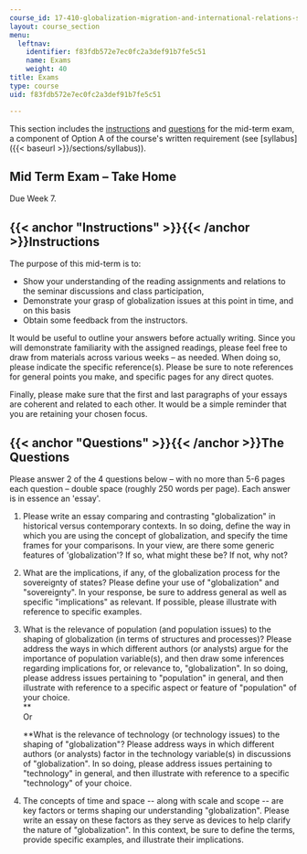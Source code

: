 ```yaml
---
course_id: 17-410-globalization-migration-and-international-relations-spring-2006
layout: course_section
menu:
  leftnav:
    identifier: f83fdb572e7ec0fc2a3def91b7fe5c51
    name: Exams
    weight: 40
title: Exams
type: course
uid: f83fdb572e7ec0fc2a3def91b7fe5c51

---
```


This section includes the [instructions](#Instructions) and [questions](#Questions) for the mid-term exam, a component of Option A of the course's written requirement (see [syllabus]({{< baseurl >}}/sections/syllabus)).

Mid Term Exam – Take Home
-------------------------

Due Week 7.

{{< anchor "Instructions" >}}{{< /anchor >}}Instructions
--------------------------------------------------------

The purpose of this mid-term is to:

*   Show your understanding of the reading assignments and relations to the seminar discussions and class participation,
*   Demonstrate your grasp of globalization issues at this point in time, and on this basis
*   Obtain some feedback from the instructors.

It would be useful to outline your answers before actually writing. Since you will demonstrate familiarity with the assigned readings, please feel free to draw from materials across various weeks – as needed. When doing so, please indicate the specific reference(s). Please be sure to note references for general points you make, and specific pages for any direct quotes.

Finally, please make sure that the first and last paragraphs of your essays are coherent and related to each other. It would be a simple reminder that you are retaining your chosen focus.

{{< anchor "Questions" >}}{{< /anchor >}}The Questions
------------------------------------------------------

Please answer 2 of the 4 questions below – with no more than 5-6 pages each question – double space (roughly 250 words per page). Each answer is in essence an 'essay'.

1.  Please write an essay comparing and contrasting "globalization" in historical versus contemporary contexts. In so doing, define the way in which you are using the concept of globalization, and specify the time frames for your comparisons. In your view, are there some generic features of 'globalization'? If so, what might these be? If not, why not?
2.  What are the implications, if any, of the globalization process for the sovereignty of states? Please define your use of "globalization" and "sovereignty". In your response, be sure to address general as well as specific "implications" as relevant. If possible, please illustrate with reference to specific examples.
3.  What is the relevance of population (and population issues) to the shaping of globalization (in terms of structures and processes)? Please address the ways in which different authors (or analysts) argue for the importance of population variable(s), and then draw some inferences regarding implications for, or relevance to, "globalization". In so doing, please address issues pertaining to "population" in general, and then illustrate with reference to a specific aspect or feature of "population" of your choice.  
    **  
    Or  
      
    **What is the relevance of technology (or technology issues) to the shaping of "globalization"? Please address ways in which different authors (or analysts) factor in the technology variable(s) in discussions of "globalization". In so doing, please address issues pertaining to "technology" in general, and then illustrate with reference to a specific "technology" of your choice.
4.  The concepts of time and space -- along with scale and scope -- are key factors or terms shaping our understanding "globalization". Please write an essay on these factors as they serve as devices to help clarify the nature of "globalization". In this context, be sure to define the terms, provide specific examples, and illustrate their implications.
